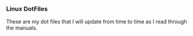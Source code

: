 ### Linux DotFiles
These are my dot files that I will update from time to time as I read through the manuals.
